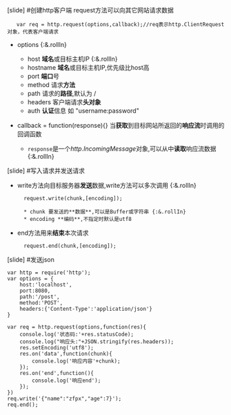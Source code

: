 
[slide]
#创建http客户端
request方法可以向其它网站请求数据
```
   var req = http.request(options,callback);//req表示http.ClientRequest对象，代表客户端请求
```
* options {:&.rollIn}
  * host **域名**或目标主机IP {:&.rollIn}
  * hostname **域名**或目标主机IP,优先级比host高
  * port **端口**号
  * method 请求**方法**
  * path 请求的**路径**,默认为 /
  * headers 客户端请求**头对象**
  * auth **认证**信息 如 "username:password"

* callback = function(response){} 当**获取**到目标网站所返回的**响应流**时调用的回调函数
  * `response`是一个*http.IncomingMessage*对象,可以从中**读取**响应流数据 {:&.rollIn}

[slide]
#写入请求并发送请求
* write方法向目标服务器**发送**数据,write方法可以多次调用 {:&.rollIn}
    ```
      request.write(chunk,[encoding]);
    ```
        * chunk 要发送的**数据**,可以是Buffer或字符串 {:&.rollIn}
        * encoding **编码**,不指定时默认是utf8
* end方法用来**结束**本次请求
    ```
      request.end(chunk,[encoding]);
    ```

[slide]
#发送json
```
var http = require('http');
var options = {
    host:'localhost',
    port:8080,
    path:'/post',
    method:'POST',
    headers:{'Content-Type':'application/json'}
}

var req = http.request(options,function(res){
    console.log('状态码:'+res.statusCode);
    console.log("响应头:"+JSON.stringify(res.headers));
    res.setEncoding('utf8');
    res.on('data',function(chunk){
        console.log('响应内容'+chunk);
    });
    res.on('end',function(){
        console.log('响应end');
    });
})
req.write('{"name":"zfpx","age":7}');
req.end();
```
